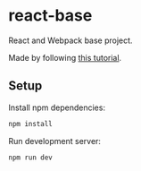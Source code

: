 react-base
==========

React and Webpack base project.

Made by following [this tutorial](https://www.youtube.com/watch?v=MhkGQAoc7bc).

## Setup

Install npm dependencies:

```bash
npm install
```

Run development server:

```bash
npm run dev
```
